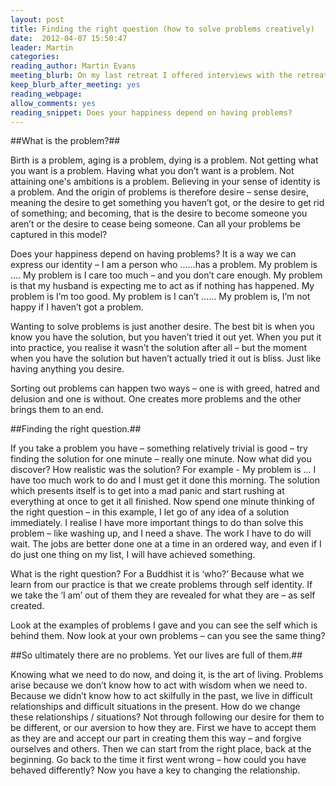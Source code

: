 ```yaml
---
layout: post
title: Finding the right question (how to solve problems creatively)
date:  2012-04-07 15:50:47
leader: Martin
categories:
reading_author: Martin Evans
meeting_blurb: On my last retreat I offered interviews with the retreatants &ndash; what I found that rather than ask questions about practice, most people wanted to discuss their problem. What can a teacher offer? Certainly not the solution. Only a way of understanding how we create problems, and how we can solve them creatively.
keep_blurb_after_meeting: yes
reading_webpage:
allow_comments: yes
reading_snippet: Does your happiness depend on having problems?
---
```




##What is the problem?##

Birth is a problem, aging is a problem, dying is a problem.
Not getting what you want is a problem. Having what you don’t want is a problem. Not attaining one's ambitions is a problem.
Believing in your sense of identity is a problem.
And the origin of problems is therefore desire &ndash; sense desire, meaning the desire to get something you haven’t got, or the desire to get rid of something; and becoming, that is the desire to become someone you aren’t or the desire to cease being someone.
Can all your problems be captured in this model?

Does your happiness depend on having problems? It is a way we can express our identity &ndash; I am a person who ......has a problem.
My problem is ....
My problem is I care too much &ndash; and you don’t care enough.
My problem is that my husband is expecting me to act as if nothing has happened.
My problem is I’m too good.
My problem is I can’t ......
My problem is, I’m not happy if I haven’t got a problem.

Wanting to solve problems is just another desire. The best bit is when you know you have the solution, but you haven’t tried it out yet. When you put it into practice, you realise it wasn’t the solution after all &ndash; but the moment when you have the solution but haven’t actually tried it out is bliss. Just like having anything you desire.

Sorting out problems can happen two ways &ndash; one is with greed, hatred and delusion and one is without. One creates more problems and the other brings them to an end.

##Finding the right question.##

If you take a problem you have &ndash; something relatively trivial is good &ndash; try finding the solution for one minute &ndash; really one minute. Now what did you discover? How realistic was the solution?
For example - My problem is ... I have too much work to do and I must get it done this morning. The solution which presents itself is to get into a mad panic and start rushing at everything at once to get it all finished.
Now spend one minute thinking of the right question &ndash; in this example, I let go of any idea of a solution immediately. I realise I have more important things to do than solve this problem &ndash; like washing up, and I need a shave. The work I have to do will wait. The jobs are better done one at a time in an ordered way, and even if I do just one thing on my list, I will have achieved something.

What is the right question? For a Buddhist it is ‘who?’ Because what we learn from our practice is that we create problems through self identity. If we take the ‘I am’ out of them they are revealed for what they are &ndash; as self created.

Look at the examples of problems I gave and you can see the self which is behind them. Now look at your own problems &ndash; can you see the same thing?

##So ultimately there are no problems. Yet our lives are full of them.##

Knowing what we need to do now, and doing it, is the art of living.
Problems arise because we don’t know how to act with wisdom when we need to. Because we didn’t know how to act skilfully in the past, we live in difficult relationships and difficult situations in the present.
How do we change these relationships / situations? Not through following our desire for them to be different, or our aversion to how they are. First we have to accept them as they are and accept our part in creating them this way &ndash; and forgive ourselves and others. Then we can start from the right place, back at the beginning. Go back to the time it first went wrong &ndash; how could you have behaved differently? Now you have a key to changing the relationship.
